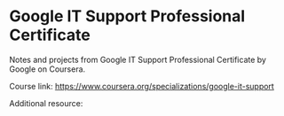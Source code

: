 # Google IT Support Professional Certificate

Notes and projects from Google IT Support Professional Certificate by Google on Coursera.

Course link: https://www.coursera.org/specializations/google-it-support

Additional resource: <link to one drive to be updated>
